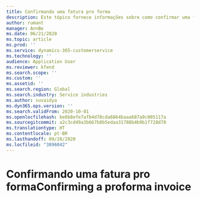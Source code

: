 ```yaml
---
title: Confirmando uma fatura pro forma
description: Este tópico fornece informações sobre como confirmar uma fatura pro forma.
author: rumant
manager: AnnBe
ms.date: 06/21/2020
ms.topic: article
ms.prod: ''
ms.service: dynamics-365-customerservice
ms.technology: ''
audience: Application User
ms.reviewer: kfend
ms.search.scope: ''
ms.custom: ''
ms.assetid: ''
ms.search.region: Global
ms.search.industry: Service industries
ms.author: suvaidya
ms.dyn365.ops.version: ''
ms.search.validFrom: 2020-10-01
ms.openlocfilehash: be6b8efe7afb4d78cda6864baaa687a9c005117a
ms.sourcegitcommit: a2c3cd49a3b667b8b5edaa31788b4b9b1f728d78
ms.translationtype: HT
ms.contentlocale: pt-BR
ms.lasthandoff: 09/28/2020
ms.locfileid: "3896042"
---
```

# <a name="confirming-a-proforma-invoice"></a><span data-ttu-id="eb979-103">Confirmando uma fatura pro forma</span><span class="sxs-lookup"><span data-stu-id="eb979-103">Confirming a proforma invoice</span></span>
